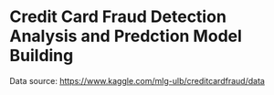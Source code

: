 # Credit Card Fraud Detection Analysis and Predction Model Building


Data source: https://www.kaggle.com/mlg-ulb/creditcardfraud/data
